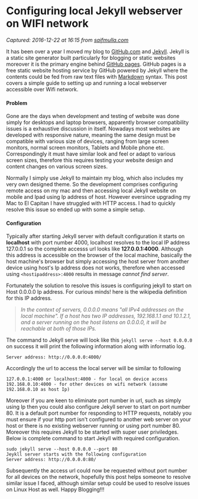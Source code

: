 # Configuring local Jekyll webserver on WIFI network

_Captured: 2016-12-22 at 16:15 from [saifmulla.com](http://saifmulla.com/jekyll/2015/11/configuring-local-jekyll-webserver-on-wifi-network.html)_

It has been over a year I moved my blog to [GitHub.com](http://github.com) and [Jekyll](http://jekyllrb.com). Jekyll is a static site generator built particularly for blogging or static websites moreover it is the primary engine behind [GitHub pages](http://pages.github.com). GitHub pages is a free static website hosting service by GitHub powered by Jekyll where the contents could be fed from raw text files with [Markdown](https://en.wikipedia.org/wiki/Markdown) syntax. This post covers a simple guide to setting up and running a local webserver accessible over Wifi network.

#### Problem

Gone are the days when development and testing of website was done simply for desktops and laptop browsers, apparently browser compatibility issues is a exhaustive discussion in itself. Nowadays most websites are developed with responsive nature, meaning the same design must be compatible with various size of devices, ranging from large screen monitors, normal screen monitors, Tablets and Mobile phone etc. Correspondingly it must have similar look and feel or adapt to various screen sizes, therefore this requires testing your website design and content changes on various screen sizes.

Normally I simply use Jekyll to maintain my blog, which also includes my very own designed theme. So the development comprises configuring remote access on my mac and then accessing local Jekyll website on mobile and Ipad using Ip address of host. However eversince upgrading my Mac to El Capitan I have struggled with HTTP access. I had to quickly resolve this issue so ended up with some a simple setup.

#### Configuration

Typically after starting Jekyll server with default configuration it starts on **localhost** with port number 4000, localhost resolves to the local IP address 127.0.0.1 so the complete accesss url looks like **127.0.0.1:4000**. Although this address is accessible on the browser of the local machine, basically the host machine's browser but simply accessing the host server from another device using host's Ip address does not works, therefore when accessed using `<hostipaddress>:4000` results in message _cannot find server_.

Fortunately the solution to resolve this issues is configuring jekyll to start on Host 0.0.0.0 Ip address. For curious minds! here is the wikipedia definition for this IP address.

> _In the context of servers, 0.0.0.0 means "all IPv4 addresses on the local machine". If a host has two IP addresses, 192.168.1.1 and 10.1.2.1, and a server running on the host listens on 0.0.0.0, it will be reachable at both of those IPs._

The command to Jekyll serve will look like this `jekyll serve --host 0.0.0.0` on success it will print the following information along with informatio log.

`Server address: http://0.0.0.0:4000/`

Accordingly the url to access the local server will be similar to following
    
    
    127.0.0.1:4000 or localhost:4000 - for local on device access  
    192.168.0.10:4000 - for other devices on wifi network (assume 192.168.0.10 as host Ip)  
    

Moreover if you are keen to eliminate port number in url, such as simply using Ip then you could also configure Jekyll server to start on port number 80. It is a default port number for responding to HTTP requests, notably you must ensure if your http port isn't configured to another web server on your host or there is no existing webserver running or using port number 80. Moreover this requires Jekyll to be started with super user priviledges. Below is complete command to start Jekyll with required configuration.

`sudo jekyll serve --host 0.0.0.0 --port 80`   
`Jeykll server starts with the following configuration`   
`Server address: http://0.0.0.0:80/`

Subsequently the access url could now be requested without port number for all devices on the network, hopefully this post helps someone to resolve similar issue I faced, although similar setup could be used to resolve issues on Linux Host as well. Happy Blogging!!!
